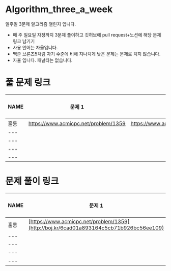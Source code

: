 # Algorithm_three_a_week
일주일 3문제 알고리즘 챌린지 입니다.

- 매 주 일요일 자정까지 3문제 풀이하고 깃허브에 pull request+노션에 해당 문제 링크 남기기
- 사용 언어는 자율입니다.
- 백준 브론즈5처럼 자기 수준에 비해 지나치게 낮은 문제는 문제로 치지 않습니다.
- 자율 입니다. 패널티는 없습니다.

# 풀 문제 링크

| NAME | 문제 1| 문제 2| 문제 3|
| ------ | ------ | ------ | ------ |
| 훌룽 | https://www.acmicpc.net/problem/1359 | https://www.acmicpc.net/problem/2961  |  | 
| --- |  |  |  | 
| --- |  |  |  | 
| --- |  |  |  | 
| --- |  |  |  | 

# 문제 풀이 링크

| NAME | 문제 1| 문제 2| 문제 3|
| ------ | ------ | ------ | ------ |
| 훌룽 | [https://www.acmicpc.net/problem/1359](http://boj.kr/6cad01a893164c5cb71b926bc56ee109) |  |  | 
| --- |  |  |  | 
| --- |  |  |  | 
| --- |  |  |  | 
| --- |  |  |  | 


